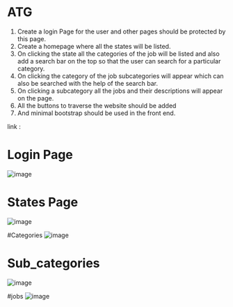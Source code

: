 # ATG
1.	Create a login Page for the user and other pages should be protected by this page.
2.	Create a homepage where all the states will be listed.
3.	On clicking the state all the categories of the job will be listed and also add a search bar on the top so that the user can search for a particular category.
4.	On clicking the category of the job subcategories will appear which can also be searched with the help of the search bar.
5.	On clicking a subcategory all the jobs and their descriptions will appear on the page.
6.	All the buttons to traverse the website should be added
7.	And minimal bootstrap should be used in the front end.


link :

# Login Page
![image](https://user-images.githubusercontent.com/69428037/209481972-ff31c45b-da82-4091-bb5f-baf0f6d11bc1.png)

# States Page
![image](https://user-images.githubusercontent.com/69428037/209482026-8eee5dc0-57dd-4c79-9890-a097459186c9.png)

#Categories
![image](https://user-images.githubusercontent.com/69428037/209482032-2f806ae4-7ed7-4b61-b4f9-cc949e420c45.png)

# Sub_categories
![image](https://user-images.githubusercontent.com/69428037/209482039-81e6bdc1-793b-4cbc-907a-577710b98f09.png)

#jobs
![image](https://user-images.githubusercontent.com/69428037/209482045-32ca737d-6a7b-4c76-952e-bbbb183912d3.png)

